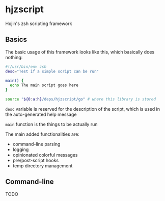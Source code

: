 # hjzscript

Hojin's zsh scripting framework

## Basics

The basic usage of this framework looks like this, which basically does nothing:

```zsh
#!/usr/bin/env zsh
desc="Test if a simple script can be run"

main() {
  echo The main script goes here
}

source "${0:a:h}/deps/hjzscript/go" # where this library is stored
```

`desc` variable is reserved for the description of the script, which is used in the auto-generated help message

`main` function is the things to be actually run

The main added functionalities are:
- command-line parsing
- logging
- opinionated colorful messages
- pre/post-script hooks
- temp directory management

## Command-line

TODO
